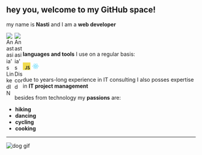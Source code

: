 ## hey you, welcome to my GitHub space!

my name is **Nasti** and I am a **web developer**

<a href="https://www.linkedin.com/in/anastasiia-c-828a48190/">
  <img align="left" alt="Anastasiia's LinkedIN" width="22px" src="https://raw.githubusercontent.com/peterthehan/peterthehan/master/assets/linkedin.svg" />
</a>
<a href="https://discord.gg/932643729788006461">
  <img align="left" alt="Anastasiia's Discord" width="22px" src="https://raw.githubusercontent.com/peterthehan/peterthehan/master/assets/discord.svg" />
</a>

</br>
</br>

**languages and tools** I use on a regular basis:

<code><img height="20" src="https://raw.githubusercontent.com/github/explore/80688e429a7d4ef2fca1e82350fe8e3517d3494d/topics/javascript/javascript.png"></code>
<code><img height="20" src="https://raw.githubusercontent.com/github/explore/80688e429a7d4ef2fca1e82350fe8e3517d3494d/topics/react/react.png"></code>


due to years-long experience in IT consulting I also posses expertise in **IT project management**

besides from technology my **passions** are:
- **hiking**
- **dancing**
- **cycling**
- **cooking**

---

![dog gif](https://abstracta.us/wp-content/uploads/2018/10/doggy.gif)
